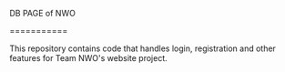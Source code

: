 DB PAGE of NWO 

===========

This repository contains code that handles login, registration and other features for Team NWO's website project.
